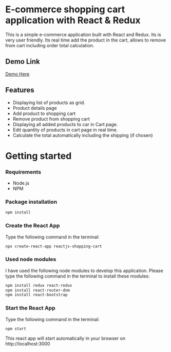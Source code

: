 # E-commerce shopping cart application with React & Redux

This is a simple e-commerce application built with React and Redux. Its is very user friendly. Its real time add the product in the cart, allows to remove from cart including order total calculation.

## Demo Link
[Demo Here](https://kajem.github.io/reactjs-shooping-cart)

## Features
* Displaying list of products as grid.
* Product details page
* Add product to shopping cart
* Remove product from shopping cart
* Displaying all added products to car in Cart page.
* Edit quantity of products in cart page in real time.
* Calculate the total automatically including the shipping (if chosen)

# Getting started
### Requirements

* Node.js
* NPM

### Package installation
```bash
npm install
```
 ### Create the React App
 Type the following command in the terminal: 
```bash
npx create-react-app reactjs-shopping-cart
```
 ### Used node modules
 I have used the following node modules to develop this application.
 Please type the following command in the terminal to install these modules: 
```bash
npm install redux react-redux
npm install react-router-dom
npm install react-bootstrap
```
 ### Start the React App
Type the following command in the terminal: 
```bash
npm start
```
This react app will start automatically in your browser on http://localhost:3000
